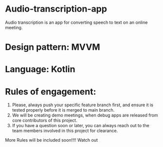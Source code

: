 # Audio-transcription-app
Audio transcription is an app for converting speech to text on an online meeting.

# Design pattern: MVVM
# Language: Kotlin

# Rules of engagement:
1. Please, always push your specific feature branch first, and ensure it is tested properly before it is merged to main branch.
2. We will be creating demo meetings, when debug apps are released from core contributors of this project.
3. If you have a question soon or later, you can always reach out to the team members involved in this project for clearance.

More Rules will be included soon!!!! Watch out
